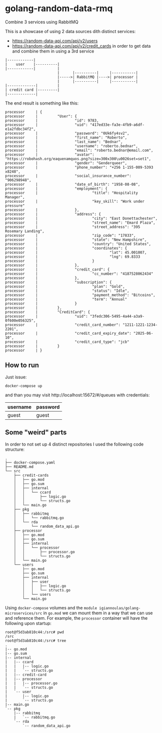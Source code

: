 # golang-random-data-rmq
Combine 3 services using RabbitMQ

This is a showcase of using 2 data sources dith distinct services:
* https://random-data-api.com/api/v2/users
* https://random-data-api.com/api/v2/credit_cards
in order to get data and combine them in using a 3rd service

```
|------------|
|    user    |----------|
|------------|          |
                        |      |----------|     |-----------|
                        |----->| RabbitMQ |---->| processor |
                        |      |----------|     |-----------|
|-------------|         |
| credit card |---------|
|-------------|
```

The end result is something like this:
```
processor     | {
processor     |         "User": {
processor     |                 "id": 9783,
processor     |                 "uid": "417ed33e-fa3e-4fb9-a6df-e1a2fdbc34f2",
processor     |                 "password": "0Uk6fy4sv2",
processor     |                 "first_name": "Roberto",
processor     |                 "last_name": "Bednar",
processor     |                 "username": "roberto.bednar",
processor     |                 "email": "roberto.bednar@email.com",
processor     |                 "avatar": "https://robohash.org/eaquenamquos.png?size=300x300\u0026set=set1",
processor     |                 "gender": "Genderqueer",
processor     |                 "phone_number": "+256 1-155-009-5393 x8248",
processor     |                 "social_insurance_number": "906298948",
processor     |                 "date_of_birth": "1958-08-08",
processor     |                 "employment": {
processor     |                         "title": "Hospitality Manager",
processor     |                         "key_skill": "Work under pressure"
processor     |                 },
processor     |                 "address": {
processor     |                         "city": "East Donettachester",
processor     |                         "street_name": "Emard Plaza",
processor     |                         "street_address": "395 Rosemary Landing",
processor     |                         "zip_code": "17833",
processor     |                         "state": "New Hampshire",
processor     |                         "country": "United States",
processor     |                         "coordinates": {
processor     |                                 "lat": 45.001007,
processor     |                                 "lng": 69.8333
processor     |                         }
processor     |                 },
processor     |                 "credit_card": {
processor     |                         "cc_number": "4187528062434"
processor     |                 },
processor     |                 "subscription": {
processor     |                         "plan": "Gold",
processor     |                         "status": "Idle",
processor     |                         "payment_method": "Bitcoins",
processor     |                         "term": "Annual"
processor     |                 }
processor     |         },
processor     |         "CreditCard": {
processor     |                 "uid": "3fedc306-5495-4a44-a3a9-0f600e056325",
processor     |                 "credit_card_number": "1211-1221-1234-2201",
processor     |                 "credit_card_expiry_date": "2025-06-10",
processor     |                 "credit_card_type": "jcb"
processor     |         }
processor     | }
```
## How to run

Just issue:
```
docker-compose up
```
and than you may visit http://localhost:15672/#/queues with credentials:


| username  | password |
| ------------- | ------------- |
| guest  | guest  |




## Some "weird" parts

In order to not set up 4 distinct repositories I used the following code structure:
```
.
├── docker-compose.yaml
├── README.md
└── src
    ├── credit-cards
    │   ├── go.mod
    │   ├── go.sum
    │   ├── internal
    │   │   └── ccard
    │   │       ├── logic.go
    │   │       └── structs.go
    │   └── main.go
    ├── pkg
    │   ├── rabbitmq
    │   │   └── rabbitmq.go
    │   └── rda
    │       └── random_data_api.go
    ├── processor
    │   ├── go.mod
    │   ├── go.sum
    │   ├── internal
    │   │   └── processor
    │   │       ├── processor.go
    │   │       └── structs.go
    │   └── main.go
    └── users
        ├── go.mod
        ├── go.sum
        ├── internal
        │   ├── user
        │   │   ├── logic.go
        │   │   └── structs.go
        │   └── users
        └── main.go
```

Using `docker-compose` volumes and the `module igiannoulas/golang-microservices/src` in `go.mod` we can mount them in a way that we can use and reference them. For example, the `processor` container will have the following upon startup:
```
root@f5d3ab810c44:/src# pwd
/src
root@f5d3ab810c44:/src# tree
.
|-- go.mod
|-- go.sum
|-- internal
|   |-- ccard
|   |   |-- logic.go
|   |   `-- structs.go
|   |-- credit-card
|   |-- processor
|   |   |-- processor.go
|   |   `-- structs.go
|   `-- user
|       |-- logic.go
|       `-- structs.go
|-- main.go
`-- pkg
    |-- rabbitmq
    |   `-- rabbitmq.go
    `-- rda
        `-- random_data_api.go
``` 
